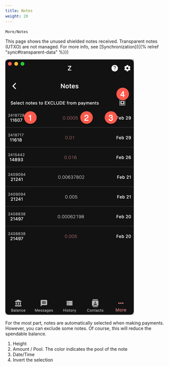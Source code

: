 ```yaml
---
title: Notes
weight: 20
---
```


`More/Notes`

This page shows the unused shielded notes received.
Transparent notes (UTXO) are not managed.
For more info, see
[Synchronization]({{% relref "sync#transparent-data" %}})

![Notes](2024-03-10_14-17-02.png)

For the most part, notes are automatically selected
when making payments. However, you can exclude some
notes. Of course, this will reduce the spendable balance.

1. Height
1. Amount / Pool. The color indicates the pool of the note
1. Date/Time
1. Invert the selection
